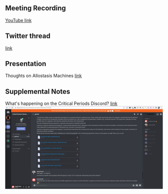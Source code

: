 ## Meeting Recording

[YouTube link](https://www.youtube.com/watch?v=5LRtttGjxVw)

## Twitter thread

[link](https://twitter.com/Orthogonal_Lab/status/1302295241773535232)

## Presentation

Thoughts on Allostasis Machines [link](https://docs.google.com/presentation/d/1tX3muDijfGO3lFhqRmGoBevOOHD_nxH_79JvhMcmAwM/edit#slide=id.p)

## Supplemental Notes

What's happening on the Critical Periods Discord?  [link](https://discord.gg/JhSbWAba)
![](https://github.com/OREL-group/Saturday-Morning-NeuroSim/blob/main/Media-and-Image%20Assets/critical-periods-discord.jpg)
